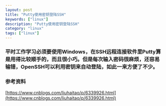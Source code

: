 ```yaml
---
layout: post
title: "Putty使用密钥登陆SSH"
keywords: ["linux"]
description: "Putty使用密钥登陆SSH"
category: "linux"
tags: ["linux"]
---
```

### 平时工作学习必须要使用Windows，在SSH远程连接软件里Putty算是用得比较顺手的，而且很小巧。但是每次输入密码很麻烦，还容易输错，OpenSSH可以利用密钥来自动登陆，如此一来方便了不少。

### 参考资料
[https://www.cnblogs.com/liuhaitao/p/6339926.html](https://www.cnblogs.com/liuhaitao/p/6339926.html)